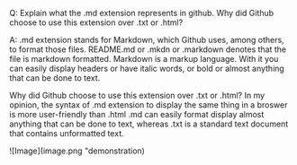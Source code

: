 Q: Explain what the .md extension represents in github.
Why did Github choose to use this extension over .txt or .html?

A: .md extension stands for Markdown, which Github uses, among others, to format those files.
README.md or .mkdn or .markdown denotes that the file is markdown formatted.
Markdown is a markup language. With it you can easily display headers or have italic words, or bold or almost anything that can be done to text.

Why did Github choose to use this extension over .txt or .html?
In my opinion, the syntax of .md extension to display the same thing in a broswer is more user-friendly than .html
.md can easily format display almost anything that can be done to text, whereas .txt is a standard text document that contains unformatted text.

![Image](image.png "demonstration)